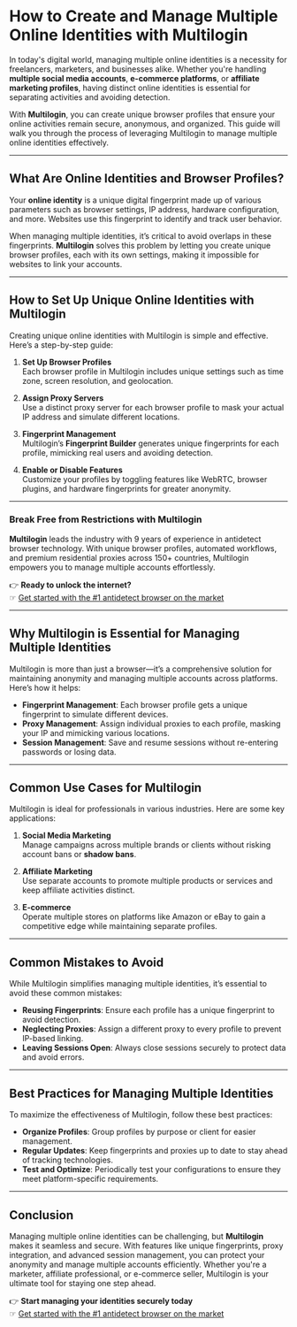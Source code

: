 # How to Create and Manage Multiple Online Identities with Multilogin

In today's digital world, managing multiple online identities is a necessity for freelancers, marketers, and businesses alike. Whether you're handling **multiple social media accounts**, **e-commerce platforms**, or **affiliate marketing profiles**, having distinct online identities is essential for separating activities and avoiding detection. 

With **Multilogin**, you can create unique browser profiles that ensure your online activities remain secure, anonymous, and organized. This guide will walk you through the process of leveraging Multilogin to manage multiple online identities effectively.

---

## What Are Online Identities and Browser Profiles?

Your **online identity** is a unique digital fingerprint made up of various parameters such as browser settings, IP address, hardware configuration, and more. Websites use this fingerprint to identify and track user behavior.

When managing multiple identities, it’s critical to avoid overlaps in these fingerprints. **Multilogin** solves this problem by letting you create unique browser profiles, each with its own settings, making it impossible for websites to link your accounts.

---

## How to Set Up Unique Online Identities with Multilogin

Creating unique online identities with Multilogin is simple and effective. Here’s a step-by-step guide:

1. **Set Up Browser Profiles**  
   Each browser profile in Multilogin includes unique settings such as time zone, screen resolution, and geolocation.

2. **Assign Proxy Servers**  
   Use a distinct proxy server for each browser profile to mask your actual IP address and simulate different locations.

3. **Fingerprint Management**  
   Multilogin’s **Fingerprint Builder** generates unique fingerprints for each profile, mimicking real users and avoiding detection.

4. **Enable or Disable Features**  
   Customize your profiles by toggling features like WebRTC, browser plugins, and hardware fingerprints for greater anonymity.

---

### Break Free from Restrictions with Multilogin

**Multilogin** leads the industry with 9 years of experience in antidetect browser technology. With unique browser profiles, automated workflows, and premium residential proxies across 150+ countries, Multilogin empowers you to manage multiple accounts effortlessly.

👉 **Ready to unlock the internet?**  
☞ [Get started with the #1 antidetect browser on the market](https://bit.ly/multIlogin)

---

## Why Multilogin is Essential for Managing Multiple Identities

Multilogin is more than just a browser—it’s a comprehensive solution for maintaining anonymity and managing multiple accounts across platforms. Here’s how it helps:

- **Fingerprint Management**: Each browser profile gets a unique fingerprint to simulate different devices.  
- **Proxy Management**: Assign individual proxies to each profile, masking your IP and mimicking various locations.  
- **Session Management**: Save and resume sessions without re-entering passwords or losing data.  

---

## Common Use Cases for Multilogin

Multilogin is ideal for professionals in various industries. Here are some key applications:

1. **Social Media Marketing**  
   Manage campaigns across multiple brands or clients without risking account bans or **shadow bans**.

2. **Affiliate Marketing**  
   Use separate accounts to promote multiple products or services and keep affiliate activities distinct.

3. **E-commerce**  
   Operate multiple stores on platforms like Amazon or eBay to gain a competitive edge while maintaining separate profiles.

---

## Common Mistakes to Avoid

While Multilogin simplifies managing multiple identities, it’s essential to avoid these common mistakes:

- **Reusing Fingerprints**: Ensure each profile has a unique fingerprint to avoid detection.  
- **Neglecting Proxies**: Assign a different proxy to every profile to prevent IP-based linking.  
- **Leaving Sessions Open**: Always close sessions securely to protect data and avoid errors.

---

## Best Practices for Managing Multiple Identities

To maximize the effectiveness of Multilogin, follow these best practices:

- **Organize Profiles**: Group profiles by purpose or client for easier management.  
- **Regular Updates**: Keep fingerprints and proxies up to date to stay ahead of tracking technologies.  
- **Test and Optimize**: Periodically test your configurations to ensure they meet platform-specific requirements.

---

## Conclusion

Managing multiple online identities can be challenging, but **Multilogin** makes it seamless and secure. With features like unique fingerprints, proxy integration, and advanced session management, you can protect your anonymity and manage multiple accounts efficiently. Whether you're a marketer, affiliate professional, or e-commerce seller, Multilogin is your ultimate tool for staying one step ahead.

👉 **Start managing your identities securely today**  
☞ [Get started with the #1 antidetect browser on the market](https://bit.ly/multIlogin)
